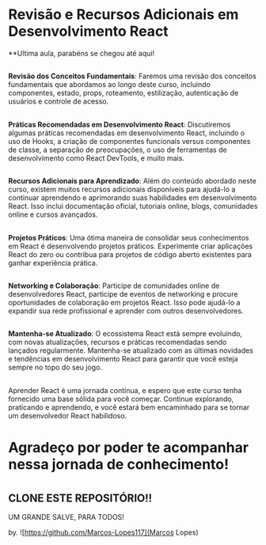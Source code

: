 ## <h1>Revisão e Recursos Adicionais em Desenvolvimento React</h1>


**Ultima aula, parabéns se chegou até aqui! 
##


**Revisão dos Conceitos Fundamentais**: Faremos uma revisão dos conceitos fundamentais que abordamos ao longo deste curso, incluindo componentes, estado, props, roteamento, estilização, autenticação de usuários e controle de acesso.
##


**Práticas Recomendadas em Desenvolvimento React**: Discutiremos algumas práticas recomendadas em desenvolvimento React, incluindo o uso de Hooks, a criação de componentes funcionais versus componentes de classe, a separação de preocupações, o uso de ferramentas de desenvolvimento como React DevTools, e muito mais.
##


**Recursos Adicionais para Aprendizado**: Além do conteúdo abordado neste curso, existem muitos recursos adicionais disponíveis para ajudá-lo a continuar aprendendo e aprimorando suas habilidades em desenvolvimento React. Isso inclui documentação oficial, tutoriais online, blogs, comunidades online e cursos avançados.
##


**Projetos Práticos**: Uma ótima maneira de consolidar seus conhecimentos em React é desenvolvendo projetos práticos. Experimente criar aplicações React do zero ou contribua para projetos de código aberto existentes para ganhar experiência prática.
##


**Networking e Colaboração**: Participe de comunidades online de desenvolvedores React, participe de eventos de networking e procure oportunidades de colaboração em projetos React. Isso pode ajudá-lo a expandir sua rede profissional e aprender com outros desenvolvedores.
##


**Mantenha-se Atualizado**: O ecossistema React está sempre evoluindo, com novas atualizações, recursos e práticas recomendadas sendo lançados regularmente. Mantenha-se atualizado com as últimas novidades e tendências em desenvolvimento React para garantir que você esteja sempre no topo do seu jogo.
##


Aprender React é uma jornada contínua, e espero que este curso tenha fornecido uma base sólida para você começar. Continue explorando, praticando e aprendendo, e você estará bem encaminhado para se tornar um desenvolvedor React habilidoso. 

<h1> Agradeço por poder te acompanhar nessa jornada de conhecimento! <h1>

## CLONE ESTE REPOSITÓRIO!!

UM GRANDE SALVE, PARA TODOS!  









by. ![https://github.com/Marcos-Lopes117](Marcos Lopes)

